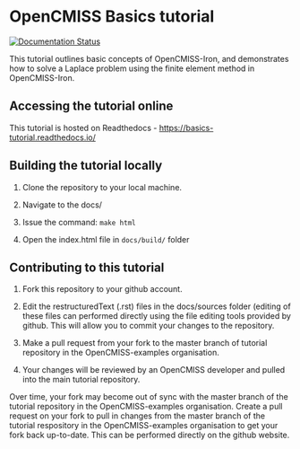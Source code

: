 # OpenCMISS Basics tutorial

[![Documentation Status](https://readthedocs.org/projects/basics-tutorial/badge/?version=latest)](http://basics-tutorial.readthedocs.io/?badge=latest)

This tutorial outlines basic concepts of OpenCMISS-Iron, and demonstrates how to solve a Laplace problem using the finite element method in OpenCMISS-Iron.

## Accessing the tutorial online
This tutorial is hosted on Readthedocs - https://basics-tutorial.readthedocs.io/

## Building the tutorial locally

1. Clone the repository to your local machine.

2. Navigate to the docs/

3. Issue the command: `make html`

4. Open the index.html file in `docs/build/` folder

## Contributing to this tutorial

1. Fork this repository to your github account.

2. Edit the restructuredText (.rst) files in the docs/sources folder (editing of these files can performed directly using the file editing tools provided by github. This will allow you to commit your changes to the repository.

3. Make a pull request from your fork to the master branch of tutorial repository in the OpenCMISS-examples organisation.

4. Your changes will be reviewed by an OpenCMISS developer and pulled into the main tutorial repository.

Over time, your fork may become out of sync with the master branch of the tutorial repository in the OpenCMISS-examples organisation. Create a pull request on your fork to pull in changes from the master branch of the tutorial respository in the OpenCMISS-examples organisation to get your fork back up-to-date. This can be performed directly on the github website.

